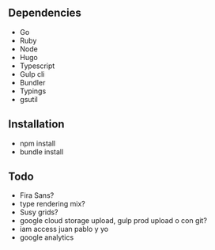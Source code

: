 Dependencies
--

- Go
- Ruby
- Node
- Hugo
- Typescript
- Gulp cli
- Bundler
- Typings
- gsutil


Installation
--

- npm install
- bundle install


Todo
--

- Fira Sans?
- type rendering mix?
- Susy grids?
- google cloud storage upload, gulp prod upload o con git?
- iam access juan pablo y yo
- google analytics
